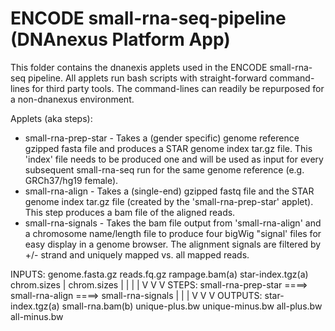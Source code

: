 <!-- dx-header -->
# ENCODE small-rna-seq-pipeline (DNAnexus Platform App)

This folder contains the dnanexis applets used in the ENCODE small-rna-seq pipeline. All applets run 
bash scripts with straight-forward command-lines for third party tools.  The command-lines can readily 
be repurposed for a non-dnanexus environment.

Applets (aka steps):
- small-rna-prep-star - Takes a (gender specific) genome reference gzipped fasta file and produces a STAR genome 
                        index tar.gz file. This 'index' file needs to be produced one and will be used as input for 
                        every subsequent small-rna-seq run for the same genome reference (e.g. GRCh37/hg19 female). 
- small-rna-align     - Takes a (single-end) gzipped fastq file and the STAR genome index tar.gz file (created by 
                        the 'small-rna-prep-star' applet).  This step produces a bam file of the aligned reads. 
- small-rna-signals   - Takes the bam file output from 'small-rna-align' and a chromosome name/length file to produce 
                        four bigWig "signal' files for easy display in a genome browser.  The alignment signals are 
                        filtered by +/- strand and uniquely mapped vs. all mapped reads.
                     
INPUTS:  genome.fasta.gz           reads.fq.gz            rampage.bam(a)
                                   star-index.tgz(a)      chrom.sizes
                |                  chrom.sizes                  |
                |                       |                       |
                V                       V                       V
STEPS:   small-rna-prep-star ====> small-rna-align ====> small-rna-signals
                |                       |                       |
                V                       V                       V
OUTPUTS: star-index.tgz(a)         small-rna.bam(b)      unique-plus.bw
                                                         unique-minus.bw
                                                         all-plus.bw
                                                         all-minus.bw
                                                         
